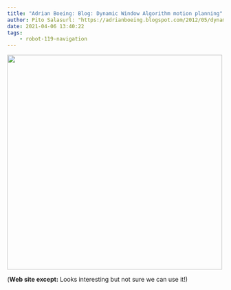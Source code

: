 ```yaml
---
title: "Adrian Boeing: Blog: Dynamic Window Algorithm motion planning"
author: Pito Salasurl: "https://adrianboeing.blogspot.com/2012/05/dynamic-window-algorithm-motion.html" cover: "http://4.bp.blogspot.com/-y3BQZ8_1-yg/T6kq9El4iVI/AAAAAAAAAhc/IiV9gHjRSHg/w1200-h630-p-k-no-nu/dwa.png" 
date: 2021-04-06 13:40:22
tags:
    - robot-119-navigation
---
```

<img src=http://4.bp.blogspot.com/-y3BQZ8_1-yg/T6kq9El4iVI/AAAAAAAAAhc/IiV9gHjRSHg/w1200-h630-p-k-no-nu/dwa.png width="500">



(**Web site except:** Looks interesting but not sure we can use it!) 
